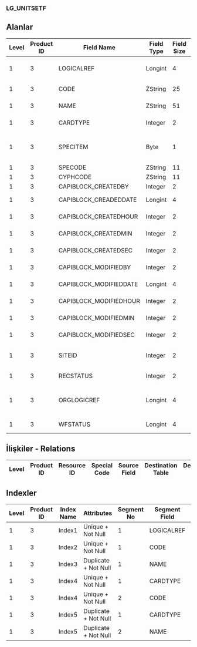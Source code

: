 ### LG_UNITSETF

## Alanlar

**Level**|**Product ID**|**Field Name**|**Field Type**|**Field Size**|**Field Offset**|**Türkçe Açıklama**|**Expression**
-----|-----|-----|-----|-----|-----|-----|-----
1|3|LOGICALREF|Longint|4|0|Birim seti log. Ref.|Unit Set Logical Reference
1|3|CODE|ZString|25|4|Birim seti kodu|Unit Set Code
1|3|NAME|ZString|51|29|Birim seti açıklaması|Unit Set Description
1|3|CARDTYPE|Integer|2|80|Kayıt türü|Record Type
1|3|SPECITEM|Byte|1|82|Sadece Malzeme / Hizmet Kartları İçin|For Item / Services Cards Only
1|3|SPECODE|ZString|11|83|Özel Kod|Aux. Code
1|3|CYPHCODE|ZString|11|94|Yetki Kodu|Auth. Code
1|3|CAPIBLOCK_CREATEDBY|Integer|2|105|Oluşturan|Created By
1|3|CAPIBLOCK_CREADEDDATE|Longint|4|107|Oluşturulma Tarihi|Created Date
1|3|CAPIBLOCK_CREATEDHOUR|Integer|2|111|Oluşturulma Saati|Created Hour
1|3|CAPIBLOCK_CREATEDMIN|Integer|2|113|Oluşturulma Dakikası|Created Minute
1|3|CAPIBLOCK_CREATEDSEC|Integer|2|115|Oluşturulma Saniyesi|Created Second
1|3|CAPIBLOCK_MODIFIEDBY|Integer|2|117|Değiştiren|Modified By
1|3|CAPIBLOCK_MODIFIEDDATE|Longint|4|119|Değiştirilme Tarihi|Modified Date
1|3|CAPIBLOCK_MODIFIEDHOUR|Integer|2|123|Değiştirilme Saati|Modified Hour
1|3|CAPIBLOCK_MODIFIEDMIN|Integer|2|125|Değiştirilme Dakikası|Modified Minute
1|3|CAPIBLOCK_MODIFIEDSEC|Integer|2|127|Değiştirilme Saniyesi|Modified Second
1|3|SITEID|Integer|2|129|Veri Merkezi|Data Processing Site
1|3|RECSTATUS|Integer|2|131|Kayıt Durumu|Record Status
1|3|ORGLOGICREF|Longint|4|133|Orijinal Kayıt Log. Ref.|Original Record Logical Reference
1|3|WFSTATUS|Longint|4|137|Kullanımda Değil|Not In Use

## İlişkiler - Relations
**Level**|**Product ID**|**Resource ID**|**Special Code**|**Source Field**|**Destination Table**|**Destination Field**|**Relation Type**|**Extra Condition**
-----|-----|-----|-----|-----|-----|-----|-----|-----

## Indexler
**Level**|**Product ID**|**Index Name**|**Attributes**|**Segment No**|**Segment Field**|**Sense**
-----|-----|-----|-----|-----|-----|-----
1|3|Index1|Unique + Not Null|1|LOGICALREF|Ascending
1|3|Index2|Unique + Not Null|1|CODE|Ascending
1|3|Index3|Duplicate + Not Null|1|NAME|Ascending
1|3|Index4|Unique + Not Null|1|CARDTYPE|Ascending
1|3|Index4|Unique + Not Null|2|CODE|Ascending
1|3|Index5|Duplicate + Not Null|1|CARDTYPE|Ascending
1|3|Index5|Duplicate + Not Null|2|NAME|Ascending
